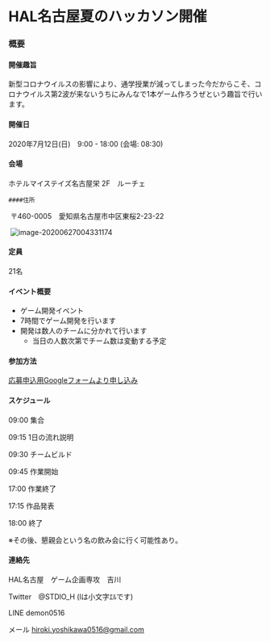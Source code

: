 # HAL名古屋夏のハッカソン開催

### 概要

#### 開催趣旨

新型コロナウイルスの影響により、通学授業が減ってしまった今だからこそ、コロナウイルス第2波が来ないうちにみんなで1本ゲーム作ろうぜという趣旨で行います。

#### 開催日

2020年7月12日(日)　9:00 - 18:00 (会場: 08:30)

#### 会場

ホテルマイステイズ名古屋栄 2F　ルーチェ

	####住所　　

​	〒460-0005　愛知県名古屋市中区東桜2-23-22

​	![image-20200627004331174](C:\Users\demon\AppData\Roaming\Typora\typora-user-images\image-20200627004331174.png)

#### 定員

21名

#### イベント概要

* ゲーム開発イベント
* 7時間でゲーム開発を行います
* 開発は数人のチームに分かれて行います
  * 当日の人数次第でチーム数は変動する予定

#### 参加方法

[応募申込用Googleフォームより申し込み](https://docs.google.com/forms/d/e/1FAIpQLSfZ6t5Bzxp-dxXkDUsRUor3oq8PDrG_AutQZjUx7E10aad8iQ/viewform?usp=sf_link)

#### スケジュール

09:00	集合

09:15	1日の流れ説明

09:30	チームビルド

09:45	作業開始



17:00	作業終了

17:15	作品発表

18:00	終了

※その後、懇親会という名の飲み会に行く可能性あり。

#### 連絡先

HAL名古屋　ゲーム企画専攻　吉川

Twitter　@STDlO_H (lは小文字ｴﾙです)

LINE		demon0516

メール	hiroki.yoshikawa0516@gmail.com
